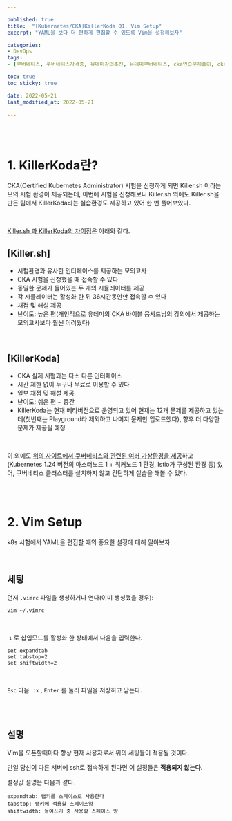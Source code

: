 ```yaml
---

published: true
title:  "[Kubernetes/CKA]KillerKoda Q1. Vim Setup"
excerpt: "YAML을 보다 더 편하게 편집할 수 있도록 Vim을 설정해보자"

categories:
- DevOps
tags:
- [쿠버네티스, 쿠버네티스자격증, 유데미강의추천, 유데미쿠버네티스, cka연습문제풀이, cka덤프, cka기출문제, cka, kubernetes, kubernetesnetworking, k8s, DevOpsengineer, 데브옵스, 데브옵스엔지니어, killerkoda, killersh, killershell, cka모의고사]

toc: true
toc_sticky: true

date: 2022-05-21
last_modified_at: 2022-05-21

---
```


<br/><br/>

# 1. KillerKoda란?

CKA(Certified Kubernetes Administrator) 시험을 신청하게 되면 Killer.sh 이라는 모의 시험 환경이 제공되는데, 이번에 시험을 신청해보니 Killer.sh 외에도 Killer.sh을 만든 팀에서 KillerKoda라는 실습환경도 제공하고 있어 한 번 풀어보았다.

<br/>

[Killer.sh 과 KillerKoda의 차이점](https://killercoda.com/killer-shell)은 아래와 같다.

## [Killer.sh]

- 시험환경과 유사한 인터페이스를 제공하는 모의고사
- CKA 시험을 신청했을 때 접속할 수 있다
- 동일한 문제가 들어있는 두 개의 시뮬레이터를 제공
- 각 시뮬레이터는 활성화 한 뒤 36시간동안만 접속할 수 있다
- 채점 및 해설 제공
- 난이도: 높은 편(개인적으로 유데미의 CKA 바이블 뭄샤드님의 강의에서 제공하는 모의고사보다 훨씬 어려웠다)

<br/>

## [KillerKoda]

- CKA 실제 시험과는 다소 다른 인터페이스
- 시간 제한 없이 누구나 무료로 이용할 수 있다
- 일부 채점 및 해설 제공
- 난이도: 쉬운 편 ~ 중간
- KillerKoda는 현재 베타버전으로 운영되고 있어 현재는 12개 문제를 제공하고 있는데(첫번째는 Playground라 제외하고 나머지 문제만 업로드했다), 향후 더 다양한 문제가 제공될 예정

<br/>

이 외에도 [위의 사이트에서 쿠버네티스와 관련된 여러 가상환경을 제공](https://killercoda.com/playgrounds)하고(Kubernetes 1.24 버전의 마스터노드 1 + 워커노드 1 환경, Istio가 구성된 환경 등) 있어, 쿠버네티스 클러스터를 설치하지 않고 간단하게 실습을 해볼 수 있다.

<br/><br/>


# 2. Vim Setup

k8s 시험에서 YAML을 편집할 때의 중요한 설정에 대해 알아보자.

<br/>

## 세팅

먼저 `.vimrc` 파일을 생성하거나 연다(이미 생성했을 경우):

```
vim ~/.vimrc

```

<br/>

 `i` 로 삽입모드를 활성화 한 상태에서 다음을 입력한다.

```
set expandtab
set tabstop=2
set shiftwidth=2

```

<br/>

`Esc` 다음  `:x` , `Enter` 를 눌러 파일을 저장하고 닫는다.

<br/><br/>

## 설명

Vim을 오픈할때마다 항상 현재 사용자로서 위의 세팅들이 적용될 것이다.

만일 당신이 다른 서버에 ssh로 접속하게 된다면 이 설정들은 **적용되지 않는다**.

설정값 설명은 다음과 같다.

```
expandtab: 탭키를 스페이스로 사용한다
tabstop: 탭키에 적용할 스페이스양
shiftwidth: 들여쓰기 중 사용할 스페이스 양
```

<br/>